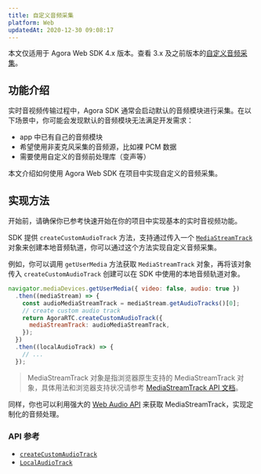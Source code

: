```yaml
---
title: 自定义音频采集
platform: Web
updatedAt: 2020-12-30 09:08:17
---
```

<div class="alert note">本文仅适用于 Agora Web SDK 4.x 版本。查看 3.x 及之前版本的<a href="./custom_audio_web?platform=Web">自定义音频采集</a>。</li></div>

## 功能介绍

实时音视频传输过程中，Agora SDK 通常会启动默认的音频模块进行采集。在以下场景中，你可能会发现默认的音频模块无法满足开发需求：

- app 中已有自己的音频模块
- 希望使用非麦克风采集的音频源，比如裸 PCM 数据
- 需要使用自定义的音频前处理库（变声等）

本文介绍如何使用 Agora Web SDK 在项目中实现自定义的音频采集。

## 实现方法

开始前，请确保你已参考快速开始在你的项目中实现基本的实时音视频功能。

SDK 提供 `createCustomAudioTrack` 方法，支持通过传入一个 [`MediaStreamTrack`](https://developer.mozilla.org/en-US/docs/Web/API/MediaStreamTrack) 对象来创建本地音频轨道，你可以通过这个方法实现自定义音频采集。

例如，你可以调用 `getUserMedia` 方法获取 `MediaStreamTrack` 对象，再将该对象传入 `createCustomAudioTrack` 创建可以在 SDK 中使用的本地音频轨道对象。

```js
navigator.mediaDevices.getUserMedia({ video: false, audio: true })
  .then((mediaStream) => {
    const audioMediaStreamTrack = mediaStream.getAudioTracks()[0];
    // create custom audio track
    return AgoraRTC.createCustomAudioTrack({
      mediaStreamTrack: audioMediaStreamTrack,
    });
  })
  .then((localAudioTrack) => {
    // ...
  });
```

> MediaStreamTrack 对象是指浏览器原生支持的 MediaStreamTrack 对象，具体用法和浏览器支持状况请参考 [MediaStreamTrack API 文档](https://developer.mozilla.org/zh-CN/docs/Web/API/MediaStreamTrack)。

同样，你也可以利用强大的 [Web Audio API](https://developer.mozilla.org/zh-CN/docs/Web/API/Web_Audio_API) 来获取 MediaStreamTrack，实现定制化的音频处理。

### API 参考

- [`createCustomAudioTrack`](./API%20Reference/web/v4.2.0/interfaces/iagorartc.html#createcustomaudiotrack)
- [`LocalAudioTrack`](./API%20Reference/web/v4.2.0/interfaces/ilocalaudiotrack.html)